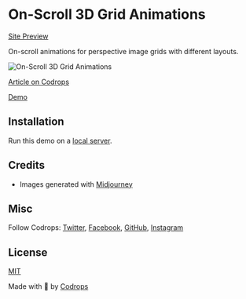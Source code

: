 # On-Scroll 3D Grid Animations

[Site Preview](https://jeeem.github.io/gtc-scroll/)

On-scroll animations for perspective image grids with different layouts.

![On-Scroll 3D Grid Animations](https://tympanus.net/codrops/wp-content/uploads/2023/08/onscroll3dgrid.jpeg)

[Article on Codrops](https://tympanus.net/codrops/?p=73075)

[Demo](http://tympanus.net/Development/Scroll3DGrid/)

## Installation

Run this demo on a [local server](https://developer.mozilla.org/en-US/docs/Learn/Common_questions/Tools_and_setup/set_up_a_local_testing_server).

## Credits

- Images generated with [Midjourney](https://midjourney.com)

## Misc

Follow Codrops: [Twitter](http://www.twitter.com/codrops), [Facebook](http://www.facebook.com/codrops), [GitHub](https://github.com/codrops), [Instagram](https://www.instagram.com/codropsss/)

## License

[MIT](LICENSE)

Made with :blue_heart: by [Codrops](http://www.codrops.com)
